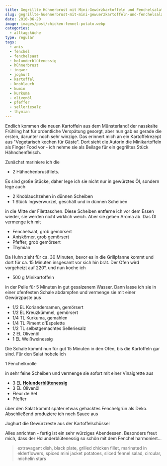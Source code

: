 ```yaml
---
title: Gegrillte Hühnerbrust mit Mini-Gewürzkartoffeln und Fenchelsalat
slug: gegrillte-huehnerbrust-mit-mini-gewuerzkartoffeln-und-fenchelsalat
date: 2010-06-20
image: images/post/chicken-fennel-potato.webp
categories: 
  - alltagsküche
type: regular
tags: 
  - anis
  - fenchel
  - fenchelsaat
  - holunderblütenessig
  - hühnerbrust
  - ingwer
  - joghurt
  - kartoffel
  - knoblauch
  - kumin
  - kurkuma
  - olivenöl
  - pfeffer
  - selleriesalz
  - thymian
---
```


Endlich kommen die neuen Kartoffeln aus dem Münsterland! der nasskalte Frühling hat für ordentliche Verspätung gesorgt, aber nun gab es gerade die ersten, darunter noch sehr winzige. Das erinnert mich an ein Kartoffelrezept aus "Vegetarisch kochen für Gäste". Dort sieht die Autorin die Minikartoffeln als Finger Food vor - ich nehme sie als Beilage für ein gegrilltes Stück Hähnchenfleisch.

Zunächst mariniere ich die

* 2 Hähnchenbrustfilets.

Es sind große Stücke, daher lege ich sie nicht nur in gewürztes Öl, sondern lege auch

* 2 Knoblauchzehen in dünnen Scheiben 
* 1 Stück Ingwerwurzel, geschält und in dünnen Scheiben

in die Mitte der Filettaschen. Diese Scheiben entferne ich vor dem Essen wieder, sie werden nicht wirklich weich. Aber sie geben Aroma ab. Das Öl vermenge ich mit

* Fenchelsaat, grob gemörsert 
* Aniskörner, grob gemörsert 
* Pfeffer, grob gemörsert 
* Thymian

Da Huhn zieht für ca. 30 Minuten, bevor es in die Grillpfanne kommt und dort für ca. 15 Minuten insgesamt vor sich hin brät. Der Ofen wird vorgeheizt auf 220°, und nun koche ich

* 500 g Minikartoffeln

in der Pelle für 5 Minuten in gut gesalzenem Wasser. Dann lasse ich sie in einer ofenfesten Schale abdampfen und vermenge sie mit einer Gewürzpaste aus

* 1/2 EL Koriandersamen, gemörsert 
* 1/2 EL Kreuzkümmel, gemörsert 
* 1/4 TL Kurkuma, gemahlen 
* 1/4 TL Piment d'Espelette 
* 1/2 TL selbstgemachtes Selleriesalz 
* 2 EL Olivenöl 
* 1 EL Weißweinessig

Die Schale kommt nun für gut 15 Minuten in den Ofen, bis die Kartoffeln gar sind. Für den Salat hobele ich

1 Fenchelknolle

in sehr feine Scheiben und vermenge sie sofort mit einer Vinaigrette aus

* 3 EL **[Holunderblütenessig](../holunderbluetenessig)** 
* 3 EL Olivenöl 
* Fleur de Sel 
* Pfeffer

über den Salat kommt später etwas gehacktes Fenchelgrün als Deko. Abschließend produziere ich noch Sauce aus

Joghurt die Gewürzreste aus der Kartoffelschüssel

Alles anrichten - fertig ist ein sehr würziges Abendessen. Besonders freut mich, dass der Holunderblütenessig so schön mit dem Fenchel harmoniert...

> extravagant dish, black plate, grilled chicken fillet, marinated in elderflowers, spiced mini jacket potatoes, sliced fennel salad, circular, michelin stars 